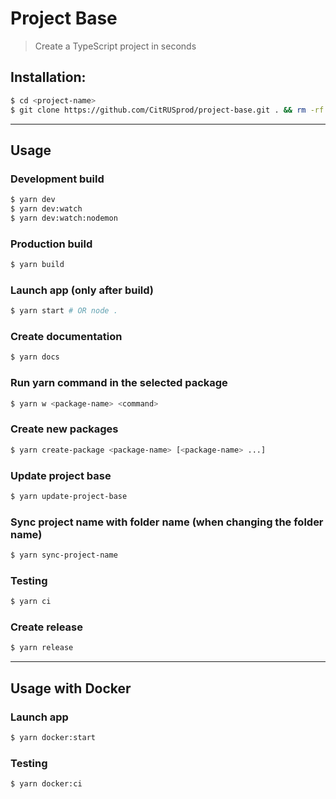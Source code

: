 # Project Base

> Create a TypeScript project in seconds

## Installation:

```bash
$ cd <project-name>
$ git clone https://github.com/CitRUSprod/project-base.git . && rm -rf .git README.md && git init && yarn && yarn sync-project-name
```

---

## Usage

### Development build

```bash
$ yarn dev
$ yarn dev:watch
$ yarn dev:watch:nodemon
```

### Production build

```bash
$ yarn build
```

### Launch app (only after build)

```bash
$ yarn start # OR node .
```

### Create documentation

```bash
$ yarn docs
```

### Run yarn command in the selected package

```bash
$ yarn w <package-name> <command>
```

### Create new packages

```bash
$ yarn create-package <package-name> [<package-name> ...]
```

### Update project base

```bash
$ yarn update-project-base
```

### Sync project name with folder name (when changing the folder name)

```bash
$ yarn sync-project-name
```

### Testing

```bash
$ yarn ci
```

### Create release

```bash
$ yarn release
```

---

## Usage with Docker

### Launch app

```bash
$ yarn docker:start
```

### Testing

```bash
$ yarn docker:ci
```
